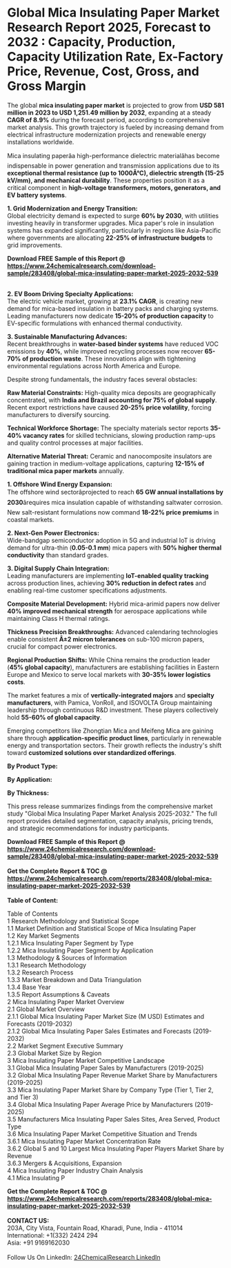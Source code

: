 <h1>Global Mica Insulating Paper Market Research Report 2025, Forecast to 2032 : Capacity, Production, Capacity Utilization Rate, Ex-Factory Price, Revenue, Cost, Gross, and Gross Margin</h1><p>The global <strong>mica insulating paper market</strong> is projected to grow from <strong>USD 581 million in 2023 to USD 1,251.49 million by 2032</strong>, expanding at a steady <strong>CAGR of 8.9%</strong> during the forecast period, according to comprehensive market analysis. This growth trajectory is fueled by increasing demand from electrical infrastructure modernization projects and renewable energy installations worldwide.</p><p>Mica insulating paperâa high-performance dielectric materialâhas become indispensable in power generation and transmission applications due to its <strong>exceptional thermal resistance (up to 1000Â°C), dielectric strength (15-25 kV/mm), and mechanical durability</strong>. These properties position it as a critical component in <strong>high-voltage transformers, motors, generators, and EV battery systems</strong>.</p><p><strong>1. Grid Modernization and Energy Transition:</strong><br>
Global electricity demand is expected to surge <strong>60% by 2030</strong>, with utilities investing heavily in transformer upgrades. Mica paper's role in insulation systems has expanded significantly, particularly in regions like Asia-Pacific where governments are allocating <strong>22-25% of infrastructure budgets</strong> to grid improvements.</p><div><b>Download FREE Sample of this Report @ 
            <a href="https://www.24chemicalresearch.com/download-sample/283408/global-mica-insulating-paper-market-2025-2032-539">
            https://www.24chemicalresearch.com/download-sample/283408/global-mica-insulating-paper-market-2025-2032-539</a></b></div><br><p><strong>2. EV Boom Driving Specialty Applications:</strong><br>
The electric vehicle market, growing at <strong>23.1% CAGR</strong>, is creating new demand for mica-based insulation in battery packs and charging systems. Leading manufacturers now dedicate <strong>15-20% of production capacity</strong> to EV-specific formulations with enhanced thermal conductivity.</p><p><strong>3. Sustainable Manufacturing Advances:</strong><br>
Recent breakthroughs in <strong>water-based binder systems</strong> have reduced VOC emissions by <strong>40%</strong>, while improved recycling processes now recover <strong>65-70% of production waste</strong>. These innovations align with tightening environmental regulations across North America and Europe.</p><p>Despite strong fundamentals, the industry faces several obstacles:</p><p><strong>Raw Material Constraints:</strong> High-quality mica deposits are geographically concentrated, with <strong>India and Brazil accounting for 75% of global supply</strong>. Recent export restrictions have caused <strong>20-25% price volatility</strong>, forcing manufacturers to diversify sourcing.</p><p><strong>Technical Workforce Shortage:</strong> The specialty materials sector reports <strong>35-40% vacancy rates</strong> for skilled technicians, slowing production ramp-ups and quality control processes at major facilities.</p><p><strong>Alternative Material Threat:</strong> Ceramic and nanocomposite insulators are gaining traction in medium-voltage applications, capturing <strong>12-15% of traditional mica paper markets</strong> annually.</p><p><strong>1. Offshore Wind Energy Expansion:</strong><br>
The offshore wind sectorâprojected to reach <strong>65 GW annual installations by 2030</strong>ârequires mica insulation capable of withstanding saltwater corrosion. New salt-resistant formulations now command <strong>18-22% price premiums</strong> in coastal markets.</p><p><strong>2. Next-Gen Power Electronics:</strong><br>
Wide-bandgap semiconductor adoption in 5G and industrial IoT is driving demand for ultra-thin (<strong>0.05-0.1 mm</strong>) mica papers with <strong>50% higher thermal conductivity</strong> than standard grades.</p><p><strong>3. Digital Supply Chain Integration:</strong><br>
Leading manufacturers are implementing <strong>IoT-enabled quality tracking</strong> across production lines, achieving <strong>30% reduction in defect rates</strong> and enabling real-time customer specifications adjustments.</p><p><strong>Composite Material Development:</strong> Hybrid mica-arimid papers now deliver <strong>40% improved mechanical strength</strong> for aerospace applications while maintaining Class H thermal ratings.</p><p><strong>Thickness Precision Breakthroughs:</strong> Advanced calendaring technologies enable consistent <strong>Â±2 micron tolerances</strong> on sub-100 micron papers, crucial for compact power electronics.</p><p><strong>Regional Production Shifts:</strong> While China remains the production leader (<strong>45% global capacity</strong>), manufacturers are establishing facilities in Eastern Europe and Mexico to serve local markets with <strong>30-35% lower logistics costs</strong>.</p><p>The market features a mix of <strong>vertically-integrated majors</strong> and <strong>specialty manufacturers</strong>, with Pamica, VonRoll, and ISOVOLTA Group maintaining leadership through continuous R&amp;D investment. These players collectively hold <strong>55-60% of global capacity</strong>.</p><p>Emerging competitors like Zhongtian Mica and Meifeng Mica are gaining share through <strong>application-specific product lines</strong>, particularly in renewable energy and transportation sectors. Their growth reflects the industry's shift toward <strong>customized solutions over standardized offerings</strong>.</p><p><strong>By Product Type:</strong></p><p><strong>By Application:</strong></p><p><strong>By Thickness:</strong></p><p>This press release summarizes findings from the comprehensive market study "Global Mica Insulating Paper Market Analysis 2025-2032." The full report provides detailed segmentation, capacity analysis, pricing trends, and strategic recommendations for industry participants.</p><div><b>Download FREE Sample of this Report @ 
            <a href="https://www.24chemicalresearch.com/download-sample/283408/global-mica-insulating-paper-market-2025-2032-539">
            https://www.24chemicalresearch.com/download-sample/283408/global-mica-insulating-paper-market-2025-2032-539</a></b></div><br><div><b>Get the Complete Report & TOC @ 
            <a href="https://www.24chemicalresearch.com/reports/283408/global-mica-insulating-paper-market-2025-2032-539">
            https://www.24chemicalresearch.com/reports/283408/global-mica-insulating-paper-market-2025-2032-539</a></b></div><br>
            <b>Table of Content:</b><p>Table of Contents<br />
1 Research Methodology and Statistical Scope<br />
1.1 Market Definition and Statistical Scope of Mica Insulating Paper<br />
1.2 Key Market Segments<br />
1.2.1 Mica Insulating Paper Segment by Type<br />
1.2.2 Mica Insulating Paper Segment by Application<br />
1.3 Methodology & Sources of Information<br />
1.3.1 Research Methodology<br />
1.3.2 Research Process<br />
1.3.3 Market Breakdown and Data Triangulation<br />
1.3.4 Base Year<br />
1.3.5 Report Assumptions & Caveats<br />
2 Mica Insulating Paper Market Overview<br />
2.1 Global Market Overview<br />
2.1.1 Global Mica Insulating Paper Market Size (M USD) Estimates and Forecasts (2019-2032)<br />
2.1.2 Global Mica Insulating Paper Sales Estimates and Forecasts (2019-2032)<br />
2.2 Market Segment Executive Summary<br />
2.3 Global Market Size by Region<br />
3 Mica Insulating Paper Market Competitive Landscape<br />
3.1 Global Mica Insulating Paper Sales by Manufacturers (2019-2025)<br />
3.2 Global Mica Insulating Paper Revenue Market Share by Manufacturers (2019-2025)<br />
3.3 Mica Insulating Paper Market Share by Company Type (Tier 1, Tier 2, and Tier 3)<br />
3.4 Global Mica Insulating Paper Average Price by Manufacturers (2019-2025)<br />
3.5 Manufacturers Mica Insulating Paper Sales Sites, Area Served, Product Type<br />
3.6 Mica Insulating Paper Market Competitive Situation and Trends<br />
3.6.1 Mica Insulating Paper Market Concentration Rate<br />
3.6.2 Global 5 and 10 Largest Mica Insulating Paper Players Market Share by Revenue<br />
3.6.3 Mergers & Acquisitions, Expansion<br />
4 Mica Insulating Paper Industry Chain Analysis<br />
4.1 Mica Insulating P</p><div><b>Get the Complete Report & TOC @ 
            <a href="https://www.24chemicalresearch.com/reports/283408/global-mica-insulating-paper-market-2025-2032-539">
            https://www.24chemicalresearch.com/reports/283408/global-mica-insulating-paper-market-2025-2032-539</a></b></div><br><b>CONTACT US:</b><br>
            203A, City Vista, Fountain Road, Kharadi, Pune, India - 411014<br>
            International: +1(332) 2424 294<br>
            Asia: +91 9169162030 <br><br>
            Follow Us On LinkedIn: <a href="https://www.linkedin.com/company/24chemicalresearch/">24ChemicalResearch LinkedIn</a>